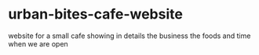 # urban-bites-cafe-website
website for a small cafe showing in details the business the foods and time when we are open
